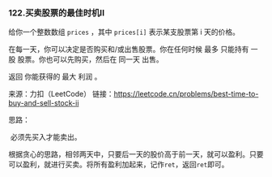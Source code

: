 ### 122.买卖股票的最佳时机II

给你一个整数数组 `prices` ，其中 `prices[i]` 表示某支股票第 i 天的价格。

在每一天，你可以决定是否购买和/或出售股票。你在任何时候 最多 只能持有 一股 股票。你也可以先购买，然后在 同一天 出售。

返回 你能获得的 最大 利润 。

来源：力扣（LeetCode）
链接：https://leetcode.cn/problems/best-time-to-buy-and-sell-stock-ii



思路：

​		必须先买入才能卖出。

​		根据贪心的思路，相邻两天中，只要后一天的股价高于前一天，就可以盈利。只要可以盈利，就进行买卖。将所有盈利加起来，记作`ret`，返回`ret`即可。